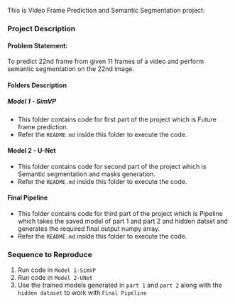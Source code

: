 This is Video Frame Prediction and Semantic Segmentation project:

### Project Description

#### Problem Statement:
To predict 22nd frame from given 11 frames of a video and perform semantic segmentation on the 22nd image. 

#### Folders Description

##### Model 1 - SimVP

- This folder contains code for first part of the project which is Future frame prediction.
- Refer the `README.md` inside this folder to execute the code.

#### Model 2 - U-Net

- This folder contains code for second part of the project which is Semantic segmentation and masks generation.
- Refer the `README.md` inside this folder to execute the code.

#### Final Pipeline

- This folder contains code for third part of the project which is Pipeline which takes the saved model of part 1 and part 2 and hidden datset and generates the required final output numpy array.
- Refer the `README.md` inside this folder to execute the code.


### Sequence to Reproduce

1) Run code in `Model 1-SimVP`
2) Run code in `Model 2-UNet`
3) Use the trained models generated in `part 1` and `part 2` along with the `hidden dataset` to work with `Final Pipeline`
